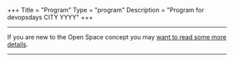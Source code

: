 +++
Title = "Program"
Type = "program"
Description = "Program for devopsdays CITY YYYY"
+++

<div class = "row">
  <div class = "col">
    <hr />
    If you are new to the Open Space concept you may <a href="/pages/open-space-format">want to read some more details</a>.
    <hr />
  </div>
</div>
